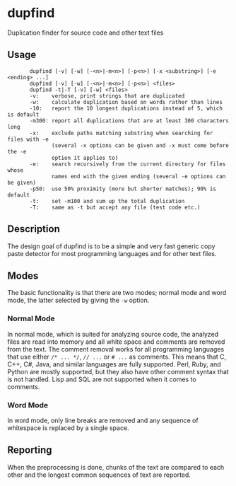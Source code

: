 # dupfind
Duplication finder for source code and other text files

## Usage
```
       dupfind [-v] [-w] [-<n>|-m<n>] [-p<n>] [-x <substring>] [-e <ending> ...]
       dupfind [-v] [-w] [-<n>|-m<n>] [-p<n>] <files>
       dupfind -t|-T [-v] [-w] <files>
       -v:    verbose, print strings that are duplicated
       -w:    calculate duplication based on words rather than lines
       -10:   report the 10 longest duplications instead of 5, which is default
       -m300: report all duplications that are at least 300 characters long
       -x:    exclude paths matching substring when searching for files with -e
              (several -x options can be given and -x must come before the -e
              option it applies to)
       -e:    search recursively from the current directory for files whose
              names end with the given ending (several -e options can be given)
       -p50:  use 50% proximity (more but shorter matches); 90% is default
       -t:    set -m100 and sum up the total duplication
       -T:    same as -t but accept any file (test code etc.)
```

## Description

The design goal of dupfind is to be a simple and very fast generic copy paste
detector for most programming languages and for other text files.

## Modes

The basic functionality is that there are two modes; normal mode and word mode,
the latter selected by giving the `-w` option.

### Normal Mode

In normal mode, which is suited for analyzing source code, the analyzed files
are read into memory and all white space and comments are removed from the
text. The comment removal works for all programming languages that use either
`/* ... */`, `// ...` or `# ...` as comments. This means that C, C++, C#, Java,
and similar languages are fully supported. Perl, Ruby, and Python are mostly
supported, but they also have other comment syntax that is not handled. Lisp
and SQL are not supported when it comes to comments.

### Word Mode

In word mode, only line breaks are removed and any sequence of whitespace is
replaced by a single space.

## Reporting

When the preprocessing is done, chunks of the text are compared to each other
and the longest common sequences of text are reported.
